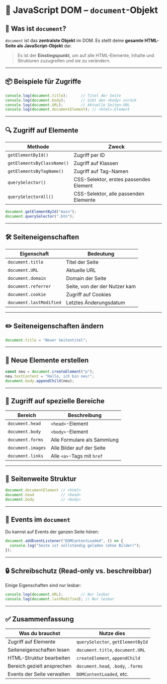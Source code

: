 # 📄 JavaScript DOM – `document`-Objekt

## 🧩 Was ist `document`?

`document` ist das **zentralste Objekt** im DOM. Es stellt deine **gesamte HTML-Seite als JavaScript-Objekt** dar.

> Es ist der **Einstiegspunkt**, um auf alle HTML-Elemente, Inhalte und Strukturen zuzugreifen und sie zu verändern.

---

## 📦 Beispiele für Zugriffe

```js
console.log(document.title);      // Titel der Seite
console.log(document.body);       // Gibt den <body> zurück
console.log(document.URL);        // Aktuelle Seiten-URL
console.log(document.documentElement); // <html>-Element
```

---

## 🔍 Zugriff auf Elemente

| Methode                       | Zweck                                  |
|-------------------------------|-----------------------------------------|
| `getElementById()`            | Zugriff per ID                         |
| `getElementsByClassName()`    | Zugriff auf Klassen                    |
| `getElementsByTagName()`      | Zugriff auf Tag-Namen                  |
| `querySelector()`             | CSS-Selektor, erstes passendes Element |
| `querySelectorAll()`          | CSS-Selektor, alle passenden Elemente  |

```js
document.getElementById("main");
document.querySelector(".btn");
```

---

## 🛠️ Seiteneigenschaften

| Eigenschaft               | Bedeutung                            |
|---------------------------|---------------------------------------|
| `document.title`          | Titel der Seite                      |
| `document.URL`            | Aktuelle URL                         |
| `document.domain`         | Domain der Seite                     |
| `document.referrer`       | Seite, von der der Nutzer kam        |
| `document.cookie`         | Zugriff auf Cookies                  |
| `document.lastModified`   | Letztes Änderungsdatum               |

---

## ✏️ Seiteneigenschaften ändern

```js
document.title = "Neuer Seitentitel";
```

---

## 🧱 Neue Elemente erstellen

```js
const neu = document.createElement("p");
neu.textContent = "Hallo, ich bin neu!";
document.body.appendChild(neu);
```

---

## 📑 Zugriff auf spezielle Bereiche

| Bereich             | Beschreibung                     |
|---------------------|----------------------------------|
| `document.head`     | `<head>`-Element                 |
| `document.body`     | `<body>`-Element                 |
| `document.forms`    | Alle Formulare als Sammlung      |
| `document.images`   | Alle Bilder auf der Seite        |
| `document.links`    | Alle `<a>`-Tags mit `href`       |

---

## 📐 Seitenweite Struktur

```js
document.documentElement // <html>
document.head            // <head>
document.body            // <body>
```

---

## 📣 Events im `document`

Du kannst auf Events der ganzen Seite hören:

```js
document.addEventListener("DOMContentLoaded", () => {
  console.log("Seite ist vollständig geladen (ohne Bilder)");
});
```

---

## 🔒 Schreibschutz (Read-only vs. beschreibbar)

Einige Eigenschaften sind nur lesbar:

```js
console.log(document.URL);        // Nur lesbar
console.log(document.lastModified); // Nur lesbar
```

---

## ✅ Zusammenfassung

| Was du brauchst              | Nutze dies                        |
|------------------------------|-----------------------------------|
| Zugriff auf Elemente         | `querySelector`, `getElementById` |
| Seiteneigenschaften lesen    | `document.title`, `document.URL` |
| HTML-Struktur bearbeiten     | `createElement`, `appendChild`   |
| Bereich gezielt ansprechen   | `document.head`, `.body`, `.forms` |
| Events der Seite verwalten   | `DOMContentLoaded`, etc.         |

